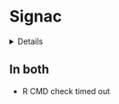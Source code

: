 # Signac

<details>

* Version: 1.1.0
* GitHub: https://github.com/timoast/signac
* Source code: https://github.com/cran/Signac
* Date/Publication: 2020-11-07 00:20:14 UTC
* Number of recursive dependencies: 233

Run `revdep_details(, "Signac")` for more info

</details>

## In both

*   R CMD check timed out
    

